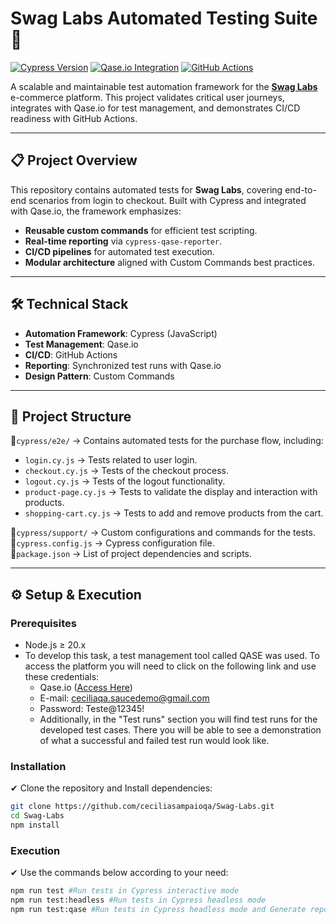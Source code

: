 # Swag Labs Automated Testing Suite 🚀

[![Cypress Version](https://img.shields.io/badge/Cypress-14.0.2-brightgreen)](https://www.cypress.io/)
[![Qase.io Integration](https://img.shields.io/badge/Qase.io-2.0-blue)](https://qase.io)
[![GitHub Actions](https://img.shields.io/badge/GitHub_Actions-✔-success)](https://github.com/features/actions)

A scalable and maintainable test automation framework for the **[Swag Labs](https://www.saucedemo.com/)** e-commerce platform. This project validates critical user journeys, integrates with Qase.io for test management, and demonstrates CI/CD readiness with GitHub Actions.

---

## 📋 Project Overview

This repository contains automated tests for **Swag Labs**, covering end-to-end scenarios from login to checkout. Built with Cypress and integrated with Qase.io, the framework emphasizes:

- **Reusable custom commands** for efficient test scripting.
- **Real-time reporting** via `cypress-qase-reporter`.
- **CI/CD pipelines** for automated test execution.
- **Modular architecture** aligned with Custom Commands best practices.

---

## 🛠️ Technical Stack

- **Automation Framework**: Cypress (JavaScript)
- **Test Management**: Qase.io
- **CI/CD**: GitHub Actions
- **Reporting**: Synchronized test runs with Qase.io
- **Design Pattern**: Custom Commands

---

## 📂 Project Structure

📂`cypress/e2e/` → Contains automated tests for the purchase flow, including:

- `login.cy.js` → Tests related to user login.
- `checkout.cy.js` → Tests of the checkout process.
- `logout.cy.js` → Tests of the logout functionality.
- `product-page.cy.js` → Tests to validate the display and interaction with products.
- `shopping-cart.cy.js` → Tests to add and remove products from the cart.

📂`cypress/support/` → Custom configurations and commands for the tests.<br>
📂`cypress.config.js` → Cypress configuration file.<br>
📂`package.json` → List of project dependencies and scripts.

---

## ⚙️ Setup & Execution

### Prerequisites

- Node.js ≥ 20.x
- To develop this task, a test management tool called QASE was used. To access the platform you will need to click on the following link and use these credentials:
  - Qase.io ([Access Here](https://qase.io))
  - E-mail: ceciliaqa.saucedemo@gmail.com
  - Password: Teste@12345!
  - Additionally, in the "Test runs" section you will find test runs for the developed test cases. There you will be able to see a demonstration of what a successful and failed test run would look like.

### Installation

✔ Clone the repository and Install dependencies:

```bash
git clone https://github.com/ceciliasampaioqa/Swag-Labs.git
cd Swag-Labs
npm install
```

### Execution

✔ Use the commands below according to your need:

```bash
npm run test #Run tests in Cypress interactive mode
npm run test:headless #Run tests in Cypress headless mode
npm run test:qase #Run tests in Cypress headless mode and Generate reports in Qase.io
```
